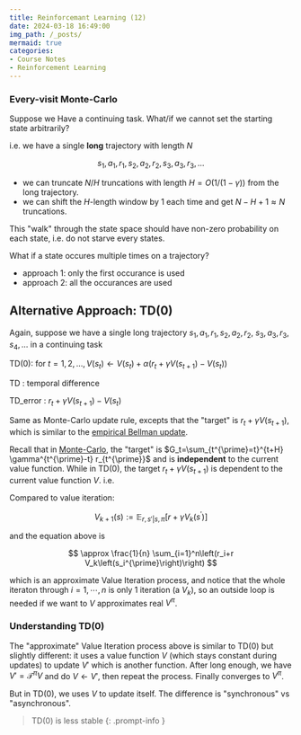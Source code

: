 ```yaml
---
title: Reinforcemant Learning (12)
date: 2024-03-18 16:49:00
img_path: /_posts/
mermaid: true
categories:
- Course Notes
- Reinforcement Learning
---
```


### Every-visit Monte-Carlo

Suppose we Have a continuing task. What/if we cannot set the
starting state arbitrarily?

i.e. we have a single **long** trajectory with length $N$

$$
s_1, a_1, r_1,
s_2, a_2, r_2,
s_3, a_3, r_3,
\ldots
$$

- we can truncate $N/H$ truncations with length $H = O(1/(1-\gamma))$ from the long trajectory.
- we can shift the $H$-length window by 1 each time and get $N-H+1\approx N$ truncations.

This "walk" through the state space should have non-zero probability on each state, i.e. do not starve every states.

What if a state occures multiple times on a trajectory?

- approach 1: only the first occurance is used
- approach 2: all the occurances are used

## Alternative Approach: TD(0)

Again, suppose we have a single long trajectory $s_1, a_1, r_1, s_2, a_2, r_2$, $s_3, a_3, r_3, s_4, \ldots$ in a continuing task

TD(0): for $t=1,2, \ldots, V\left(s_t\right) \leftarrow V\left(s_t\right)+\alpha\left(r_t+\gamma V\left(s_{t+1}\right)-V\left(s_t\right)\right)$

TD
: temporal difference

TD_error
: $r_t+\gamma V\left(s_{t+1}\right)-V\left(s_t\right)$

Same as Monte-Carlo update rule, excepts that the "target" is $r_t+\gamma V\left(s_{t+1}\right)$, which is similar to the [empirical Bellman update](reinforcement-learning-lecture-11/#model-based-rl-with-a-sampling-oracle-certainty-equivalence-contd). <!-- (the differece is) -->

Recall that in [Monte-Carlo](reinforcement-learning-lecture-11/#monte-carlo-value-prediction), the "target" is $G_t=\sum_{t^{\prime}=t}^{t+H} \gamma^{t^{\prime}-t} r_{t^{\prime}}$ and is **independent** to the current value function.
While in TD(0), the target $r_t+\gamma V\left(s_{t+1}\right)$ is dependent to the current value function $V$. i.e.

Compared to value iteration:

$$
    V_{k+1}(s) := \mathbb{E}_{r,s'|s,\pi} \left[r+\gamma V_k\left(s^{\prime}\right)\right]
$$

and the equation above is

$$
    \approx \frac{1}{n} \sum_{i=1}^n\left(r_i+r V_k\left(s_i^{\prime}\right)\right)
$$

which is an approximate Value Iteration process, and notice that the whole iteraton through $i=1,\cdots, n$ is only 1 iteration (a $V_k$), so an outside loop is needed if we want to $V$ approximates real $V^\pi$.

### Understanding TD(0)

The "approximate" Value Iteration process above is similar to TD(0) but slightly different:
it uses a value function $V$ (which stays constant during updates) to update $V'$ which is another function. After long enough, we have $V'=\mathcal{T}^\pi V$ and do $V \leftarrow V'$, then repeat the process. Finally converges to $V^\pi$.

But in TD(0), we uses $V$ to update itself. The difference is "synchronous" vs "asynchronous".

> TD(0) is less stable
{: .prompt-info }
